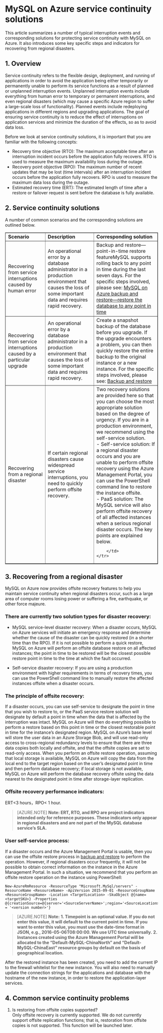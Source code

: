 <properties linkid="" urlDisplayName="" pageTitle="MySQL Service Questions – Microsoft Azure Cloud" metaKeywords="Azure Cloud, technical documentation, documents and resources, MySQL, database, FAQ, Azure MySQL, MySQL PaaS, Azure MySQL PaaS, Azure MySQL Service, Azure RDS" description="Provides quick answers for common technical questions encountered by users when using MySQL Database on Azure. Contact technical support if you have any further questions." metaCanonical="" services="MySQL" documentationCenter="Services" title="" authors="v-chuw" solutions="" manager="RongYu" editor="" />

<tags ms.service="mysql" ms.date="" wacn.date="05/11/2016"/>

# MySQL on Azure service continuity solutions

This article summarizes a number of typical interruption events and corresponding solutions for protecting service continuity with MySQL on Azure. It also introduces some key specific steps and indicators for recovering from regional disasters.

## 1. Overview ##
Service continuity refers to the flexible design, deployment, and running of applications in order to avoid the application being either temporarily or permanently unable to perform its service functions as a result of planned or unplanned interruption events. Unplanned interruption events include everything from human error to temporary or permanent interruptions, and even regional disasters (which may cause a specific Azure region to suffer a large-scale loss of functionality). Planned events include redeploying applications in different regions and upgrading applications. The goal of ensuring service continuity is to reduce the effect of interruptions on application services and minimize the duration of the effects, so as to avoid data loss.

Before we look at service continuity solutions, it is important that you are familiar with the following concepts:

* Recovery time objective (RTO): The maximum acceptable time after an interruption incident occurs before the application fully recovers. RTO is used to measure the maximum availability loss during the outage.
* Recovery point objective (RPO): The maximum number of recent updates that may be lost (time intervals) after an interruption incident occurs before the application fully recovers. RPO is used to measure the maximum data loss during the outage.
* Estimated recovery time (ERT): The estimated length of time after a restore or failover request is sent before the database is fully available.

## 2. Service continuity solutions ##
A number of common scenarios and the corresponding solutions are outlined below.

<table width="100%" border="1" cellspacing="0" cellpadding="0">
	<tr>
		<td>
			<b>Scenario</b>
		</td>
		<td>
			<b>Description </b>
		</td>
		<td>
			<b>Corresponding solution</b>
		</td>
	</tr>
	<tr>
		<td>
			Recovering from service interruptions caused by human error
		</td>
		<td>
			An operational error by a database administrator in a production environment that causes the loss of some important data and requires rapid recovery.
		</td>
		<td>
			Backup and restore—point-in-time restore featureMySQL supports rolling back to any point in time during the last seven days. For the specific steps involved, please see: <a href="https://www.azure.cn/documentation/articles/mysql-database-point-in-time-restore" target="_blank">MySQL on Azure backup and restore—restore the database to any point in time</a>
		</td>
	</tr>
	<tr>
		<td>
			Recovering from service interruptions caused by a particular upgrade
		</td>
		<td>
			An operational error by a database administrator in a production environment that causes the loss of some important data and requires rapid recovery.
		</td>
		<td>
			Create a snapshot backup of the database before you upgrade. If the upgrade encounters a problem, you can then quickly restore the entire backup to the original instance or a new instance. For the specific steps involved, please see: <a href="https://www.azure.cn/documentation/articles/mysql-database-point-in-time-restore" target="_blank">Backup and restore</a>
		</td>
	</tr>
	<tr>
		<td>
			Recovering from a regional disaster
		</td>
		<td>
			If certain regional disasters cause widespread service interruptions, you need to quickly perform offsite recovery.
		</td>
		<td>
			Two recovery solutions are provided here so that you can choose the most appropriate solution based on the degree of urgency. If you are in a production environment, we recommend using the self-service solution.<br>
			- Self-service solution: If a regional disaster occurs and you are unable to perform offsite recovery using the Azure Management Portal, you can use the PowerShell command line to restore the instance offsite.<br>
			- PaaS solution: The MySQL service will also perform offsite recovery of all affected instances when a serious regional disaster occurs. The key points are explained below.

		</td>
	</tr>
</table>

## 3. Recovering from a regional disaster ##

MySQL on Azure now provides offsite recovery features to help you maintain service continuity when regional disasters occur, such as a large area of computer rooms losing power or suffering a fire, earthquake, or other force majeure.

### There are currently two solution types for disaster recovery: ###
 
* MySQL service-level disaster recovery: When a disaster occurs, MySQL on Azure services will initiate an emergency response and determine whether the cause of the disaster can be quickly restored (in a shorter time than the RPO). If it is not possible to perform a quick restore, MySQL on Azure will perform an offsite database restore on all affected instances; the point in time to be restored will be the closest possible restore point in time to the time at which the fault occurred.

* Self-service disaster recovery: If you are using a production environment with higher requirements in terms of recovery times, you can use the PowerShell command line to manually restore the affected instances offsite when a disaster occurs.


### The principle of offsite recovery: ###
If a disaster occurs, you can use self-service to designate the point in time that you wish to restore to, or the PaaS service restore solution will designate by default a point in time when the data that is affected by the interruption was intact. MySQL on Azure will then do everything possible to perform a restore based on this point in time or the closest restorable point in time for the instance’s designated region. MySQL on Azure’s base level will store the user data in an Azure Storage Blob, and will use read-only access to cross-regional redundancy levels to ensure that there are three data copies both locally and offsite, and that the offsite copies are set to read-only access. When you perform an offsite restore operation, assuming that local storage is available, MySQL on Azure will copy the data from the local end to the target region based on the user’s designated point in time and then perform database recovery; if local storage is not available, MySQL on Azure will perform the database recovery offsite using the data nearest to the designated point in time after storage-layer replication.

### Offsite recovery performance indicators: ###
ERT<3 hours，RPO< 1 hour. <br>
>[AZURE.NOTE] **Note: ERT, RTO, and RPO are project indicators intended only for reference purposes. These indicators only appear in regional disasters and are not part of the MySQL database service’s SLA.**

### User self-service process: ###
If a disaster occurs and the Azure Management Portal is usable, then you can use the offsite restore process in [backup and restore](/documentation/articles/mysql-database-point-in-time-restore) to perform the operation. However, if regional disasters occur frequently, it will not be possible to obtain correct information on the instance in the Azure Management Portal. In such a situation, we recommend that you perform an offsite restore operation on the instance using PowerShell:

```
New-AzureRmResource -ResourceType "Microsoft.MySql/servers" -ResourceName <ResourceName> -ApiVersion 2015-09-01 -ResourceGroupName <ResourceGroupName> -Location <TargetLocation> -SkuObject @{name=<targetSKU>} -Properties @{creationSource=@{server='<SourceServerName>';region='<SourceLocation>';timepoint='<TimeTag>'};version = '<version number>'}
```

>[AZURE.NOTE] **Note:**
**1. Timepoint is an optional value. If you do not enter this value, it will default to the current point in time. If you want to enter this value, you must use the date-time format in JSON, e.g., 2016-05-06T08:00:00. We use UTC time universally.**
**2. Instances created using the Azure Management Portal will be allocated to the “Default-MySQL-ChinaNorth” and “Default-MySQL-ChinaEast” resource groups by default on the basis of geographical location.**

After the restored instance has been created, you need to add the current IP to the firewall whitelist for the new instance. You will also need to manually update the connection strings for the applications and database with the hostname of the new instance, in order to restore the application-layer services.

## 4. Common service continuity problems ##
1. Is restoring from offsite copies supported?<br> Only offsite recovery is currently supported. We do not currently support offsite replication functions; that is, restoration from offsite copies is not supported. This function will be launched later.

<!---HONumber=Acom_0606_2016_MySql-->